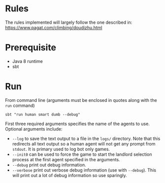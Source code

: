 # Rules
The rules implemented will largely follow the one described in: https://www.pagat.com/climbing/doudizhu.html

# Prerequisite
- Java 8 runtime
- sbt

# Run
From command line (arguments must be enclosed in quotes along with the `run` command)
```
sbt "run human smart dumb --debug"
```
First three required arguments specifies the name of the agents to use.
Optional arguments include:
- `--log` to save the text output to a file in the `logs/` directory. Note that this redirects all text output
so a human agent will not get any prompt from `stdout`. It is primary used to log bot only games.
- `--init0` can be used to force the game to start the landlord selection process at the first agent
specified in the arguments.
- `--debug` print out debug information.
- `--verbose` print out verbose debug information (use with `--debug`). This will print out a lot
of debug information so use sparingly.
